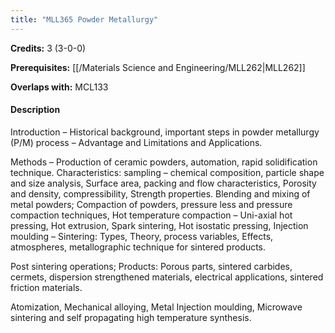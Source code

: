 ```yaml
---
title: "MLL365 Powder Metallurgy"
---
```

**Credits:** 3 (3-0-0)

**Prerequisites:** [[/Materials Science and Engineering/MLL262|MLL262]]

**Overlaps with:** MCL133

#### Description
Introduction – Historical background, important steps in powder metallurgy (P/M) process – Advantage and Limitations and Applications.

Methods – Production of ceramic powders, automation, rapid solidification technique. Characteristics: sampling – chemical composition, particle shape and size analysis, Surface area, packing and flow characteristics, Porosity and density, compressibility, Strength properties. Blending and mixing of metal powders; Compaction of powders, pressure less and pressure compaction techniques, Hot temperature compaction – Uni-axial hot pressing, Hot extrusion, Spark sintering, Hot isostatic pressing, Injection moulding – Sintering: Types, Theory, process variables, Effects, atmospheres, metallographic technique for sintered products.

Post sintering operations; Products: Porous parts, sintered carbides, cermets, dispersion strengthened materials, electrical applications, sintered friction materials.

Atomization, Mechanical alloying, Metal Injection moulding, Microwave sintering and self propagating high temperature synthesis.